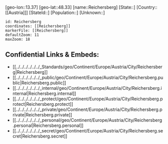 ﻿---
location: [48.33,13.37]
mapzoom: [7,12] 
mapmarker: city 
type: City
tags:
- geo/City


SpocWebEntityId: 33692
isDeleted: false
confidential: public

---
[geo-lon::13.37]
[geo-lat::48.33]
[name::Reichersberg]
[State::]
[Country::[[Austria]]]
[StateId::]
[Population::]
[Unknown::]


```leaflet
id: Reichersberg
coordinates: [[Reichersberg]]
markerFile: [[Reichersberg]]
defaultZoom: 11 
maxZoom: 18
```


## Confidential Links & Embeds: 
- [[../../../../../../_Standards/geo/Continent/Europe/Austria/City/Reichersberg|Reichersberg]] 
- [[../../../../../../_public/geo/Continent/Europe/Austria/City/Reichersberg.public|Reichersberg.public]] 
- [[../../../../../../_internal/geo/Continent/Europe/Austria/City/Reichersberg.internal|Reichersberg.internal]] 
- [[../../../../../../_protect/geo/Continent/Europe/Austria/City/Reichersberg.protect|Reichersberg.protect]] 
- [[../../../../../../_private/geo/Continent/Europe/Austria/City/Reichersberg.private|Reichersberg.private]] 
- [[../../../../../../_personal/geo/Continent/Europe/Austria/City/Reichersberg.personal|Reichersberg.personal]] 
- [[../../../../../../_secret/geo/Continent/Europe/Austria/City/Reichersberg.secret|Reichersberg.secret]] 
